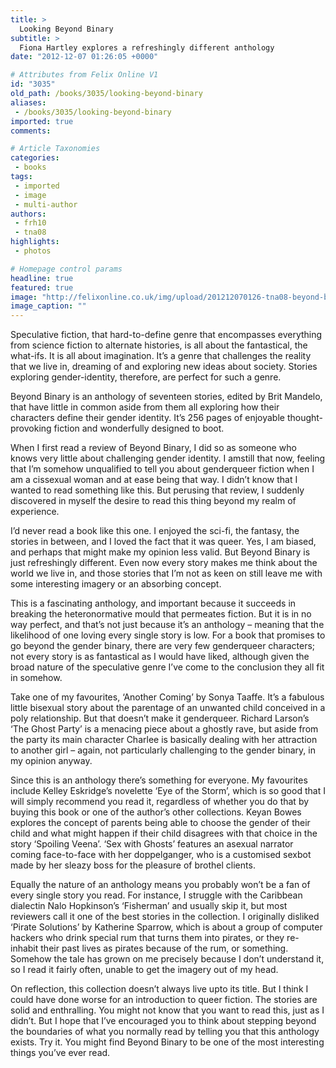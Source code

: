 ```yaml
---
title: >
  Looking Beyond Binary
subtitle: >
  Fiona Hartley explores a refreshingly different anthology
date: "2012-12-07 01:26:05 +0000"

# Attributes from Felix Online V1
id: "3035"
old_path: /books/3035/looking-beyond-binary
aliases:
 - /books/3035/looking-beyond-binary
imported: true
comments:

# Article Taxonomies
categories:
 - books
tags:
 - imported
 - image
 - multi-author
authors:
 - frh10
 - tna08
highlights:
 - photos

# Homepage control params
headline: true
featured: true
image: "http://felixonline.co.uk/img/upload/201212070126-tna08-beyond-binary.jpg"
image_caption: ""
---
```


Speculative fiction, that hard-to-define genre that encompasses everything from science fiction to alternate histories, is all about the fantastical, the what-ifs. It is all about imagination. It’s a genre that challenges the reality that we live in, dreaming of and exploring new ideas about society. Stories exploring gender-identity, therefore, are perfect for such a genre.

Beyond Binary is an anthology of seventeen stories, edited by Brit Mandelo, that have little in common aside from them all exploring how their characters define their gender identity. It’s 256 pages of enjoyable thought-provoking fiction and wonderfully designed to boot.

When I first read a review of Beyond Binary, I did so as someone who knows very little about challenging gender identity. I amstill that now, feeling that I’m somehow unqualified to tell you about genderqueer fiction when I am a cissexual woman and at ease being that way. I didn’t know that I wanted to read something like this. But perusing that review, I suddenly discovered in myself the desire to read this thing beyond my realm of experience.

I’d never read a book like this one. I enjoyed the sci-fi, the fantasy, the stories in between, and I loved the fact that it was queer. Yes, I am biased, and perhaps that might make my opinion less valid. But Beyond Binary is just refreshingly different. Even now every story makes me think about the world we live in, and those stories that I’m not as keen on still leave me with some interesting imagery or an absorbing concept.

This is a fascinating anthology, and important because it succeeds in breaking the heteronormative mould that permeates fiction. But it is in no way perfect, and that’s not just because it’s an anthology – meaning that the likelihood of one loving every single story is low. For a book that promises to go beyond the gender binary, there are very few genderqueer characters; not every story is as fantastical as I would have liked, although given the broad nature of the speculative genre I’ve come to the conclusion they all fit in somehow.

Take one of my favourites, ‘Another Coming’ by Sonya Taaffe. It’s a fabulous little bisexual story about the parentage of an unwanted child conceived in a poly relationship. But that doesn’t make it genderqueer. Richard Larson’s ‘The Ghost Party’ is a menacing piece about a ghostly rave, but aside from the party its main character Charlee is basically dealing with her attraction to another girl – again, not particularly challenging to the gender binary, in my opinion anyway.

Since this is an anthology there’s something for everyone. My favourites include Kelley Eskridge’s novelette ‘Eye of the Storm’, which is so good that I will simply recommend you read it, regardless of whether you do that by buying this book or one of the author’s other collections. Keyan Bowes explores the concept of parents being able to choose the gender of their child and what might happen if their child disagrees with that choice in the story ‘Spoiling Veena’. ‘Sex with Ghosts’ features an asexual narrator coming face-to-face with her doppelganger, who is a customised sexbot made by her sleazy boss for the pleasure of brothel clients.

Equally the nature of an anthology means you probably won’t be a fan of every single story you read. For instance, I struggle with the Caribbean dialectin Nalo Hopkinson’s ‘Fisherman’ and usually skip it, but most reviewers call it one of the best stories in the collection. I originally disliked ‘Pirate Solutions’ by Katherine Sparrow, which is about a group of computer hackers who drink special rum that turns them into pirates, or they re-inhabit their past lives as pirates because of the rum, or something. Somehow the tale has grown on me precisely because I don’t understand it, so I read it fairly often, unable to get the imagery out of my head.

On reflection, this collection doesn’t always live upto its title. But I think I could have done worse for an introduction to queer fiction. The stories are solid and enthralling. You might not know that you want to read this, just as I didn’t. But I hope that I’ve encouraged you to think about stepping beyond the boundaries of what you normally read by telling you that this anthology exists. Try it. You might find Beyond Binary to be one of the most interesting things you’ve ever read.
